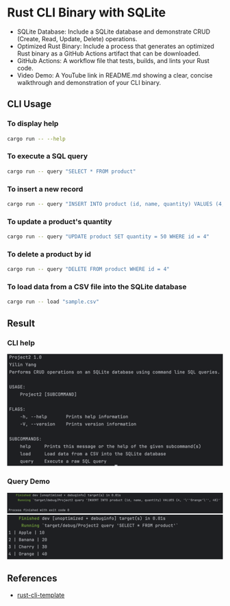 # Rust CLI Binary with SQLite
- SQLite Database: Include a SQLite database and demonstrate CRUD (Create, Read, Update, Delete) operations.
- Optimized Rust Binary: Include a process that generates an optimized Rust binary as a GitHub Actions artifact that can be downloaded.
- GitHub Actions: A workflow file that tests, builds, and lints your Rust code.
- Video Demo: A YouTube link in README.md showing a clear, concise walkthrough and demonstration of your CLI binary.

## CLI Usage
### To display help
```bash
cargo run -- --help
```
### To execute a SQL query
```bash
cargo run -- query "SELECT * FROM product"
```
### To insert a new record
```bash
cargo run -- query "INSERT INTO product (id, name, quantity) VALUES (4, 'Orange', 40)"
```
### To update a product's quantity
```bash
cargo run -- query "UPDATE product SET quantity = 50 WHERE id = 4"
```
### To delete a product by id
```bash
cargo run -- query "DELETE FROM product WHERE id = 4"
```
### To load data from a CSV file into the SQLite database
```bash
cargo run -- load "sample.csv"
```
## Result
### CLI help
![](result/help.png)
### Query Demo
![](result/insert1.png)
![](result/insert2.png)
## References

* [rust-cli-template](https://github.com/kbknapp/rust-cli-template)
